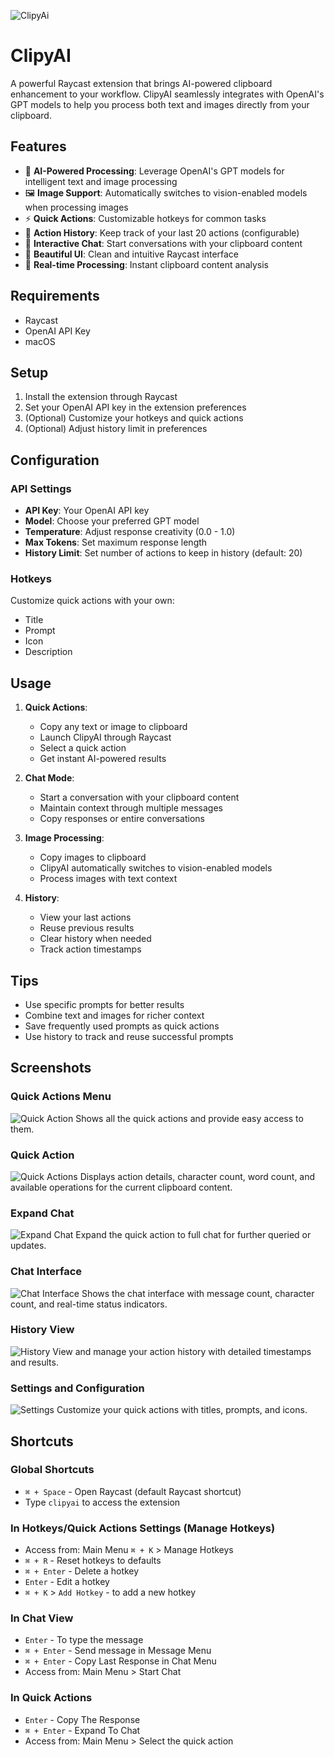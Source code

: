 ![ClipyAi](./media//ClipyAi.png)

# ClipyAI

A powerful Raycast extension that brings AI-powered clipboard enhancement to your workflow. ClipyAI seamlessly integrates with OpenAI's GPT models to help you process both text and images directly from your clipboard.

## Features

- 🤖 **AI-Powered Processing**: Leverage OpenAI's GPT models for intelligent text and image processing
- 🖼️ **Image Support**: Automatically switches to vision-enabled models when processing images
- ⚡ **Quick Actions**: Customizable hotkeys for common tasks
- 📝 **Action History**: Keep track of your last 20 actions (configurable)
- 💬 **Interactive Chat**: Start conversations with your clipboard content
- 🎨 **Beautiful UI**: Clean and intuitive Raycast interface
- 🔄 **Real-time Processing**: Instant clipboard content analysis

## Requirements

- Raycast
- OpenAI API Key
- macOS

## Setup

1. Install the extension through Raycast
2. Set your OpenAI API key in the extension preferences
3. (Optional) Customize your hotkeys and quick actions
4. (Optional) Adjust history limit in preferences

## Configuration

### API Settings

- **API Key**: Your OpenAI API key
- **Model**: Choose your preferred GPT model
- **Temperature**: Adjust response creativity (0.0 - 1.0)
- **Max Tokens**: Set maximum response length
- **History Limit**: Set number of actions to keep in history (default: 20)

### Hotkeys

Customize quick actions with your own:

- Title
- Prompt
- Icon
- Description

## Usage

1. **Quick Actions**:

   - Copy any text or image to clipboard
   - Launch ClipyAI through Raycast
   - Select a quick action
   - Get instant AI-powered results

2. **Chat Mode**:

   - Start a conversation with your clipboard content
   - Maintain context through multiple messages
   - Copy responses or entire conversations

3. **Image Processing**:

   - Copy images to clipboard
   - ClipyAI automatically switches to vision-enabled models
   - Process images with text context

4. **History**:
   - View your last actions
   - Reuse previous results
   - Clear history when needed
   - Track action timestamps

## Tips

- Use specific prompts for better results
- Combine text and images for richer context
- Save frequently used prompts as quick actions
- Use history to track and reuse successful prompts

## Screenshots

### Quick Actions Menu
![Quick Action](./media/Quick%20Actions%20Menu.png)
Shows all the quick actions and provide easy access to them.

### Quick Action
![Quick Actions](./media/Quick%20Action.png)
Displays action details, character count, word count, and available operations for the current clipboard content.

### Expand Chat
![Expand Chat](./media/Expand%20Chat.png)
Expand the quick action to full chat for further queried or updates.

### Chat Interface
![Chat Interface](./media/Chat.png)
Shows the chat interface with message count, character count, and real-time status indicators. 

### History View
![History](./media/History.png)
View and manage your action history with detailed timestamps and results.

### Settings and Configuration
![Settings](./media/Quick%20Actions%20Settings.png)
Customize your quick actions with titles, prompts, and icons.

## Shortcuts

### Global Shortcuts
- `⌘ + Space` - Open Raycast (default Raycast shortcut)
- Type `clipyai` to access the extension

### In Hotkeys/Quick Actions Settings (Manage Hotkeys)
- Access from: Main Menu `⌘ + K` > Manage Hotkeys
- `⌘ + R` - Reset hotkeys to defaults
- `⌘ + Enter` - Delete a hotkey
- `Enter` - Edit a hotkey
- `⌘ + K` > `Add Hotkey` - to add a new hotkey

### In Chat View
- `Enter` - To type the message
- `⌘ + Enter` - Send message in Message Menu
- `⌘ + Enter` - Copy Last Response in Chat Menu
- Access from: Main Menu > Start Chat

### In Quick Actions
- `Enter` - Copy The Response
- `⌘ + Enter` - Expand To Chat
- Access from: Main Menu > Select the quick action
